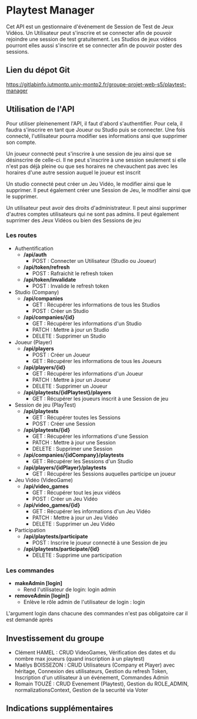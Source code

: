 # Playtest Manager

Cet API est un gestionnaire d'événement de Session de Test de Jeux Vidéos. Un Utilisateur peut s'inscrire et se connecter afin de pouvoir rejoindre une session de test gratuitement. Les Studios de jeux vidéos pourront elles aussi s'inscrire et se connecter afin de pouvoir poster des sessions.

## Lien du dépot Git

https://gitlabinfo.iutmontp.univ-montp2.fr/groupe-projet-web-s5/playtest-manager

## Utilisation de l'API

Pour utiliser pleinenement l'API, il faut d'abord s'authentifier. Pour cela, il faudra s'inscrire en tant que Joueur ou Studio puis se connecter. Une fois connecté, l'utilisateur pourra modifier ses informations ansi que supprimer son compte.
<p>
Un joueur connecté peut s'inscrire à une session de jeu ainsi que se désinscrire de celle-ci. Il ne peut s'inscrire à une session seulement si elle n'est pas déjà pleine ou que ses horaires ne chevauchent pas avec les horaires d'une autre session auquel le joueur est inscrit
</p>
<p>
Un studio connecté peut créer un Jeu Vidéo, le modifier ainsi que le supprimer. Il peut également créer une Session de Jeu, le modifier ainsi que le supprimer.
</p>
<p>
Un utilisateur peut avoir des droits d'administrateur. Il peut ainsi supprimer d'autres comptes utilisateurs qui ne sont pas admins. Il peut également suprrimer des Jeux Vidéos ou bien des Sessions de jeu
</p>

### Les routes

- Authentification
    - **/api/auth**
        - POST : Connecter un Utilisateur (Studio ou Joueur)
    - **/api/token/refresh**
        - POST : Rafraichit le refresh token
    - **/api/token/invalidate**
        - POST : Invalide le refresh token
- Studio (Company)
    - **/api/companies**
        - GET : Récupérer les informations de tous les Studios
        - POST : Créer un Studio
    - **/api/companies/{id}**
        - GET : Récupérer les informations d'un Studio
        - PATCH : Mettre à jour un Studio
        - DELETE : Supprimer un Studio
- Joueur (Player)
    - **/api/players**
        - POST : Créer un Joueur
        - GET : Récupérer les informations de tous les Joueurs
    - **/api/players/{id}**
        - GET : Récupérer les informations d'un Joueur
        - PATCH : Mettre à jour un Joueur
        - DELETE : Supprimer un Joueur
    - **/api/playtests/{idPlaytest}/players**
        - GET : Récupérer les joueurs inscrit à une Session de jeu
- Session de jeu (PlayTest)
    - **/api/playtests**
        - GET : Récupérer toutes les Sessions
        - POST : Créer une Session
    - **/api/playtests/{id}**
        - GET : Récupérer les informations d'une Session
        - PATCH : Mettre à jour une Session
        - DELETE : Supprimer une Session
    - **/api/companies/{idCompany}/playtests**
        - GET : Récupérer les Sessions d'un Studio
    - **/api/players/{idPlayer}/playtests**
        - GET : Récupérer les Sessions auquelles participe un joueur
- Jeu Vidéo (VideoGame)
    - **/api/video_games**
        - GET : Récupérer tout les jeux vidéos
        - POST : Créer un Jeu Vidéo
    - **/api/video_games/{id}**
        - GET : Récupérer les informations d'un Jeu Vidéo
        - PATCH : Mettre à jour un Jeu Vidéo
        - DELETE : Supprimer un Jeu Vidéo
- Participation
    - **/api/playtests/participate**
        - POST : Inscrire le joueur connecté à une Session de jeu
    - **/api/playtests/participate/{id}**
        - DELETE : Supprime une participation

### Les commandes

- **makeAdmin [login]**
    - Rend l'utilisateur de login: login admin
- **removeAdmin [login])**
    - Enlève le rôle admin de l'utilisateur de login : login

L'argument login dans chacune des commandes n'est pas obligatoire car il est demandé après

## Investissement du groupe

- Clément HAMEL : CRUD VideoGames, Vérification des dates et du nombre max joueurs (quand inscription à un playtest)
- Maëlys BOISSEZON : CRUD Utilisateurs (Company et Player) avec héritage, Connexion des utilisateurs, Gestion du refresh Token, Inscription d'un utilisateur à un événement, Commandes Admin
- Romain TOUZÉ : CRUD Evenement (Playtest), Gestion du ROLE_ADMIN, normalizationsContext, Gestion de la securité via Voter

## Indications supplémentaires

